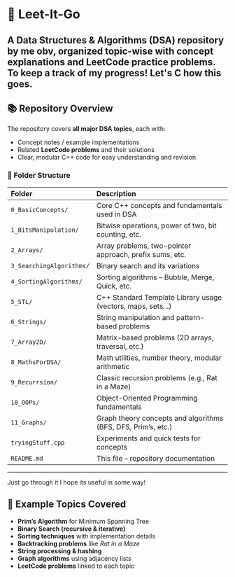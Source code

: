 # 🧠 Leet-It-Go

A **Data Structures & Algorithms (DSA)** repository by me obv, organized **topic-wise** with concept explanations and **LeetCode practice problems**.
To keep a track of my progress! Let's C how this goes.
---

## 📚 Repository Overview

The repository covers **all major DSA topics**, each with:
- Concept notes / example implementations
- Related **LeetCode problems** and their solutions
- Clear, modular C++ code for easy understanding and revision

### 📂 Folder Structure

| Folder | Description |
|:--|:--|
| `0_BasicConcepts/` | Core C++ concepts and fundamentals used in DSA |
| `1_BitsManipulation/` | Bitwise operations, power of two, bit counting, etc. |
| `2_Arrays/` | Array problems, two-pointer approach, prefix sums, etc. |
| `3_SearchingAlgorithms/` | Binary search and its variations |
| `4_SortingAlgorithms/` | Sorting algorithms – Bubble, Merge, Quick, etc. |
| `5_STL/` | C++ Standard Template Library usage (vectors, maps, sets...) |
| `6_Strings/` | String manipulation and pattern-based problems |
| `7_Array2D/` | Matrix-based problems (2D arrays, traversal, etc.) |
| `8_MathsForDSA/` | Math utilities, number theory, modular arithmetic |
| `9_Recurrsion/` | Classic recursion problems (e.g., Rat in a Maze) |
| `10_OOPs/` | Object-Oriented Programming fundamentals |
| `11_Graphs/` | Graph theory concepts and algorithms (BFS, DFS, Prim’s, etc.) |
| `tryingStuff.cpp` | Experiments and quick tests for concepts |
| `README.md` | This file – repository documentation |

---

Just go through it I hope its useful in some way! 

## 🚀 Example Topics Covered

- **Prim’s Algorithm** for Minimum Spanning Tree  
- **Binary Search (recursive & iterative)**  
- **Sorting techniques** with implementation details  
- **Backtracking problems** like *Rat in a Maze*  
- **String processing & hashing**  
- **Graph algorithms** using adjacency lists  
- **LeetCode problems** linked to each topic  
